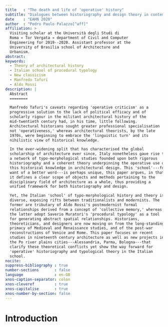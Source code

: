 ```yaml
---
title   : "The death and life of 'operative' history"
subtitle: "Dialogues between historiography and design theory in contemporary Italy"
date    : "EAHN 2020"
author  : "Pedro Paulo Palazzo[^aff]"
affiliation: >
  Visiting scholar at the Università degli Studi di
  Roma « Tor Vergata » department of Civil and Computer
  Engineering for 2019--2020. Assistant professor at the
  University of Brasilia school of Architecture and
  Urbanism.
abstract:
keywords:
  - Theory of architectural history
  - Italian school of procedural typology
  - New classicism
  - Manfredo Tafuri
  - Aldo Rossi
description: |
  Abstract
  ========

  Manfredo Tafuri's caveats regarding 'operative criticism' as a
  progressive solution to the lack of political efficacy and of
  scholarly rigour in the militant architectural history of the
  mid-twentieth century had, in his time, little following.
  Architectural historians sought greater professional specialisation
  not 'operativeness,' whereas architectural theorists, by the late
  1970s, were beginning to embrace the 'linguistic turn' and its
  nihilistic view of historical knowledge.

  In the ever-widening split that has characterised the global
  scholarship of architecture ever since, Italy nonetheless gave rise to
  a network of typo-morphological studies founded upon both rigorous
  historiography and a coherent theory underpinning the operative use of
  this historical knowledge in architectural design. This 'school'---for
  want of a better word---is perhaps unique, this paper argues, in that
  it defines a clear scope of objects and methods pertaining to the
  disciplinary field of architecture as a whole, thus providing a
  unified framework for both historiography and design.

  Yet, the Italian 'school' of typo-morphological history and theory is
  diverse, exposing rifts between traditionalists and modernists. The
  former are tributary of Aldo Rossi's postmodernist formal
  relationships derived from a concept of 'collective memory,' whereas
  the latter adopt Saverio Muratori's 'procedural typology' as a tool
  for generating abstract spatial relationships. Historians,
  theoreticians, and designers are now moving on from the long-standing
  primacy of Medieval and Renaissance studies, and of the post-war
  reconstructions of Venice and Rome. This paper focuses on recent
  studies in nineteenth century architecture as well as new projects in
  the Po river plains cities---Alessandria, Parma, Bologna---that
  clarify these theoretical conflicts yet show the way forward for
  'operative' historiography and typological theory in the Italian
  school.
nocite:
suppress-bibliography : true
number-sections       : false
language              : en-GB
xnos-caption-separator: colon
xnos-cleveref         : true
xnos-capitalise       : true
xnos-number-by-section: false
---
```


Introduction
============

